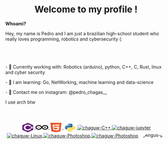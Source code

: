 <div class='greetings' align='center'>
  <h1><b>Welcome to my profile !</b></h1>
</div>
<p class='whoami' font-size=50> <b>Whoami?</b> </p>
<p> Hey, my name is Pedro and I am just a brazilian high-school student who really loves programming, robotics and cybersecurity (: </p>
<h1></h1>

<br>
<div class='perso_info'>
  <div class='info'>
    <p>- 🔭 Currently working with: Robotics (arduino), python, C++, C, Rust, linux and cyber security</p>
    <p>- 🌱 I am learning: Go, NetWorking, machine learning and data-science </p>
    <p>- 🐻 Contact me on instagram: @pedro_chagas__</p>
    
I use arch btw
    
  </div>
    <div align='center'>
  <h1></h1>
<div align="center">
  <a href="https://github.com/pChagas-cloud">


<div style="display: inline_block"><br>
  <img align="center" alt="chaguw-c#" height="30" width="40" src="https://raw.githubusercontent.com/devicons/devicon/master/icons/csharp/csharp-plain.svg">
  <img align="center" alt="chaguw-arduino" height="30" width="40" src="https://raw.githubusercontent.com/devicons/devicon/master/icons/arduino/arduino-plain.svg">
  <img align="center" alt="chaguw-HTML" height="30" width="40" src="https://raw.githubusercontent.com/devicons/devicon/master/icons/html5/html5-original.svg">
  <img align="center" alt="chaguw-Python" height="30" width="40" src="https://raw.githubusercontent.com/devicons/devicon/master/icons/python/python-original.svg">
  <img align="center" alt="chaguw-C++" height="30" width="40" src="https://cdn.jsdelivr.net/gh/devicons/devicon/icons/cplusplus/cplusplus-original.svg">
  <img align="center" alt="chaguw-jupyter" height="30" width="30"  src="https://cdn.jsdelivr.net/gh/devicons/devicon/icons/jupyter/jupyter-original-wordmark.svg" />
  <img align="center" alt="chaguw-Linux" height="30" width="30"  src="https://cdn.jsdelivr.net/gh/devicons/devicon/icons/linux/linux-original.svg" />
  <img align="center" alt="chaguw-Photoshop" height="30" width="30"  src="https://cdn.jsdelivr.net/gh/devicons/devicon/icons/photoshop/photoshop-plain.svg" />
  <img align="center" alt="chaguw-Photoshop" height="30" width="30"  src="https://cdn.jsdelivr.net/gh/devicons/devicon/icons/vscode/vscode-original.svg" />
  <img align="right" alt="Angus-pic" height="150" style="border-radius:50px;" src="https://64.media.tumblr.com/ca07467c2d315cd905a57310c4475a6a/tumblr_oo44reKi6F1v57y0co1_250.png">
</div>
  <h1></h1>
